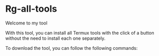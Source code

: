# Rg-all-tools

Welcome to my tool 

With this tool, you can install all Termux tools with the click of a button without the need to install each one separately.


To download the tool, you can follow the following commands:


